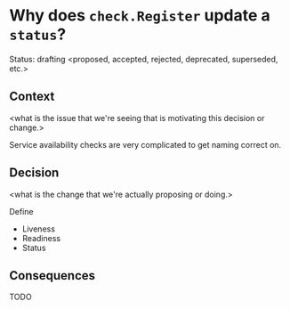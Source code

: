 # Why does `check.Register` update a `status`?
Status: drafting <proposed, accepted, rejected, deprecated, superseded, etc.>

## Context
<what is the issue that we're seeing that is motivating this decision or change.>

Service availability checks are very complicated to get naming correct on.

## Decision
<what is the change that we're actually proposing or doing.>

Define
* Liveness
* Readiness
* Status


## Consequences
<what becomes easier or more difficult to do because of this change.>

TODO
